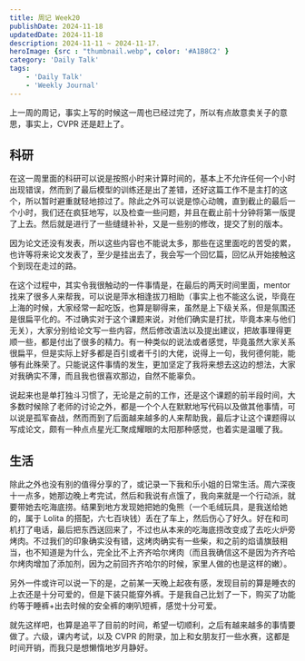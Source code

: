 ```yaml
---
title: 周记 Week20
publishDate: 2024-11-18
updatedDate: 2024-11-18
description: 2024-11-11 ~ 2024-11-17.
heroImage: {src : "thumbnail.webp", color: '#A1B8C2' }
category: 'Daily Talk'
tags:
    - 'Daily Talk'
    - 'Weekly Journal'
---
```


上一周的周记，事实上写的时候这一周也已经过完了，所以有点故意卖关子的意思，事实上，CVPR 还是赶上了。

## 科研

在这一周里面的科研可以说是按照小时来计算时间的，基本上不允许任何一个小时出现错误，然而到了最后模型的训练还是出了差错，还好这篇工作不是主打的这个，所以暂时避重就轻地掠过了。除此之外可以说是惊心动魄，直到截止的最后一个小时，我们还在疯狂地写，以及检查一些问题，并且在截止前十分钟将第一版提了上去。然后就是进行了一些缝缝补补，又是一些别的修改，提交了别的版本。

因为论文还没有发表，所以这些内容也不能说太多，那些在这里面吃的苦受的累，也许等将来论文发表了，至少是挂出去了，我会写一个回忆篇，回忆从开始接触这个到现在走过的路。

在这个过程中，其实令我很触动的一件事情是，在最后的两天时间里面，mentor 找来了很多人来帮我，可以说是萍水相逢拔刀相助（事实上也不能这么说，毕竟在上海的时候，大家经常一起吃饭，也算是聊得来，虽然是上下级关系，但是氛围还是很扁平化的。不过确实对于这个课题来说，对他们确实是打扰，毕竟本来与他们无关），大家分别给论文写一些内容，然后修改语法以及提出建议，把故事理得更顺一些，都是付出了很多的精力。有一种类似的说法或者感觉，毕竟虽然大家关系很扁平，但是实际上好多都是百引或者千引的大佬，说得上一句，我何德何能，能够有此殊荣了。只能说这件事情的发生，更加坚定了我将来想去这边的想法，大家对我确实不薄，而且我也很喜欢那边，自然不能辜负。

说起来也是单打独斗习惯了，无论是之前的工作，还是这个课题的前半段时间，大多数时候除了老师的讨论之外，都是一个个人在默默地写代码以及做其他事情，可以说是孤军奋战，然而而到了后面越来越多的人来帮助我，最后才让这个课题得以写成论文，颇有一种点点星光汇聚成耀眼的太阳那种感觉，也着实是温暖了我。

## 生活

除此之外也没有别的值得分享的了，或记录一下我和乐小姐的日常生活。周六深夜十一点多，她那边晚上考完试，然后和我说有点饿了，我向来就是一个行动派，就要带她去吃海底捞。结果到地方发现她把她的兔熊（一个毛绒玩具，是我送给她的，属于 Lolita 的搭配，六七百块钱）丢在了车上，然后伤心了好久。好在和司机打了电话，最后把东西送回来了，不过也从本来的吃海底捞改变成了去吃火炉旁烤肉。不过我们的印象确实没有错，这烤肉确实有一些柴，和之前的焰请旗鼓相当，也不知道是为什么，完全比不上齐齐哈尔烤肉（而且我确信这不是因为齐齐哈尔烤肉增加了添加剂，因为之前回齐齐哈尔的时候，家里人做的也是这样的嫩）。

另外一件或许可以说一下的是，之前某一天晚上起夜有感，发现目前的算是睡衣的上衣还是十分可爱的，但是下装只能穿外裤。于是我自己比划了一下，购买了功能约等于睡裤+出去时候的安全裤的喇叭短裤，感觉十分可爱。

就先这样吧，也算是追平了目前的时间，希望一切顺利，之后有越来越多的事情要做了。六级，课内考试，以及 CVPR 的附录，加上和女朋友打一些水赛，这都是时间开销，而我只是想懒惰地岁月静好。
